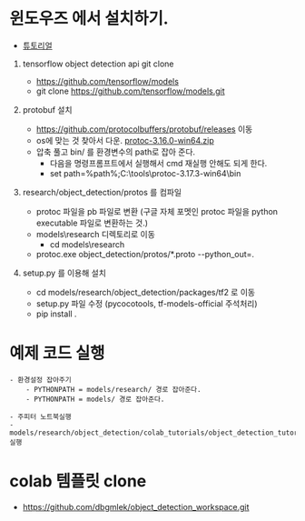 # 윈도우즈 에서 설치하기.
- [튜토리얼](https://tensorflow-object-detection-api-tutorial.readthedocs.io/en/latest/index.html)
   

1. tensorflow object detection api git clone
    - https://github.com/tensorflow/models
    - git clone https://github.com/tensorflow/models.git

2. protobuf 설치
    - https://github.com/protocolbuffers/protobuf/releases  이동
    - os에 맞는 것 찾아서 다운. [protoc-3.16.0-win64.zip](https://github.com/protocolbuffers/protobuf/releases/download/v3.14.0/protoc-3.14.0-win64.zip)
    - 압축 풀고 bin/ 를 환경변수의 path로 잡아 준다. 
		- 다음을 명령프롬프트에서 실행해서 cmd 재실행 안해도 되게 한다.
		- set path=%path%;C:\tools\protoc-3.17.3-win64\bin 

3. research/object_detection/protos 를 컴파일
    - protoc 파일을 pb 파일로 변환 (구글 자체 포멧인 protoc 파일을 python executable 파일로 변환하는 것.)
    - models\research 디렉토리로 이동
        - cd models\research
	- protoc.exe object_detection/protos/*.proto --python_out=.

4. setup.py 를 이용해 설치
    - cd models/research/object_detection/packages/tf2 로 이동
    - setup.py 파일 수정 (pycocotools, tf-models-official 주석처리)
	- pip install .
    
# 예제 코드 실행
    - 환경설정 잡아주기
        - PYTHONPATH = models/research/ 경로 잡아준다.
        - PYTHONPATH = models/ 경로 잡아준다.

	- 주피터 노트북실행    
	- models/research/object_detection/colab_tutorials/object_detection_tutorial.ipynb 실행



	
# colab 템플릿 clone
- https://github.com/dbgmlek/object_detection_workspace.git